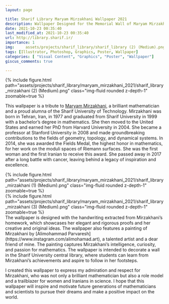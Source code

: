 ```yaml
---
layout: page

title: Sharif Library Maryam Mirzakhani Wallpaper 2021
description: Wallpaper Designed for the Memorial Wall of Maryam Mirzakhani in Sharif University Library
date: 2021-10-23 00:35:40 
last_modified_at: 2021-10-23 00:35:40 
url: http://library.sharif.ir/
importance: 1
img:     assets/projects/sharif_library/sharif_library (2) (Medium).png
tags: [Illustrator, Photoshop, Graphics, Poster, Wallpaper]
categories: [ "Visual Content", "Graphics", "Poster", "Wallpaper"]
giscus_comments: true

---
```

<div class="row mt-3">
    <div class="col-sm mt-3 mt-md-0">
        {% include figure.html path="assets/projects/sharif_library/maryam_mirzakhani_2021/sharif_library_mirzakhani (2) (Medium).png" class="img-fluid rounded z-depth-1" zoomable=true %}
    </div> 
</div>


This wallpaper is a tribute to [Maryam Mirzakhani](https://en.wikipedia.org/wiki/Maryam_Mirzakhani), a brilliant mathematician and a proud alumna of the Sharif University of Technology. Mirzakhani was born in Tehran, Iran, in 1977 and graduated from Sharif University in 1999 with a bachelor’s degree in mathematics. She then moved to the United States and earned her PhD from Harvard University in 2004. She became a professor at Stanford University in 2008 and made groundbreaking contributions to the fields of geometry, topology, and dynamical systems. In 2014, she was awarded the Fields Medal, the highest honor in mathematics, for her work on the moduli spaces of Riemann surfaces. She was the first woman and the first Iranian to receive this award. She passed away in 2017 after a long battle with cancer, leaving behind a legacy of inspiration and excellence.



<div class="row mt-3">
    <div class="col-sm mt-3 mt-md-0">
        {% include figure.html path="assets/projects/sharif_library/maryam_mirzakhani_2021/sharif_library_mirzakhani (1) (Medium).png" class="img-fluid rounded z-depth-1" zoomable=true %}
    </div>
    <div class="col-sm mt-3 mt-md-0">
        {% include figure.html path="assets/projects/sharif_library/maryam_mirzakhani_2021/sharif_library_mirzakhani (3) (Medium).png" class="img-fluid rounded z-depth-1" zoomable=true %}
    </div>
    
</div>
The wallpaper is designed with the handwriting extracted from Mirzakhani’s homework, which showcases her elegant and rigorous proofs and her creative and original ideas. The wallpaper also features a painting of Mirzakhani by [Alimohammad Parvaresh](https://www.instagram.com/alimohamad.art), a talented artist and a dear friend of mine. The painting captures Mirzakhani’s intelligence, curiosity, and passion for mathematics. The wallpaper is intended to decorate a wall in the Sharif University central library, where students can learn from Mirzakhani’s achievements and aspire to follow in her footsteps.

I created this wallpaper to express my admiration and respect for Mirzakhani, who was not only a brilliant mathematician but also a role model and a trailblazer for women and Iranians in science. I hope that this wallpaper will inspire and motivate future generations of mathematicians and scientists to pursue their dreams and make a positive impact on the world.
